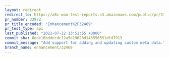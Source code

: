 ```yaml
---
layout: redirect
redirect_to: https://a8c-woo-test-reports.s3.amazonaws.com/public/pr/33972/api/index.html
pr_number: 33972
pr_title_encoded: "Enhancement%2F32469"
pr_test_type: api
last_published: "2022-07-22 13:51:55 +0000"
commit_sha: 8ede16bddecdc12a5d19628d143556351dfd7913
commit_message: "Add support for adding and updating custom meta data."
branch_name: enhancement/32469
---
```

